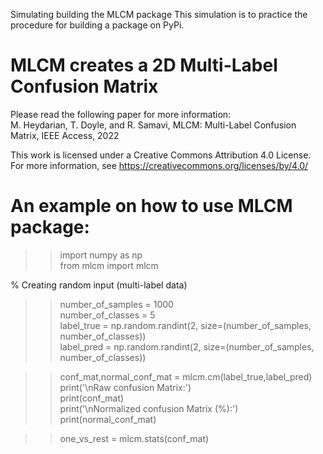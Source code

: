 Simulating building the MLCM package
This simulation is to practice the procedure for building a package on PyPi.

# MLCM creates a 2D Multi-Label Confusion Matrix
Please read the following paper for more information:\
M. Heydarian, T. Doyle, and R. Samavi, MLCM: Multi-Label Confusion Matrix, IEEE Access, 2022

This work is licensed under a Creative Commons Attribution 4.0 License. For more information, see https://creativecommons.org/licenses/by/4.0/

# An example on how to use MLCM package:
>> import numpy as np\
>> from mlcm import mlcm

% Creating random input (multi-label data)
>> number_of_samples = 1000\
>> number_of_classes = 5\
>> label_true = np.random.randint(2, size=(number_of_samples, number_of_classes))\
>> label_pred = np.random.randint(2, size=(number_of_samples, number_of_classes))

>> conf_mat,normal_conf_mat = mlcm.cm(label_true,label_pred)\
>> print('\nRaw confusion Matrix:')\
>> print(conf_mat)\
>> print('\nNormalized confusion Matrix (%):')\
>> print(normal_conf_mat)

>> one_vs_rest = mlcm.stats(conf_mat)

